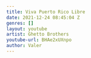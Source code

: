 ```yaml
---
title: Viva Puerto Rico Libre
date: 2021-12-24 08:45:04 Z
genres: []
layout: youtube
artist: Ghetto Brothers
youtube-url: BHAe2xUXnpo
author: Valer
---
```


